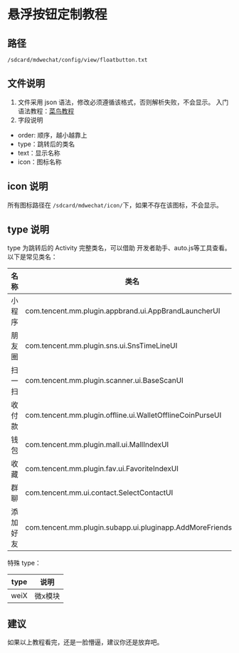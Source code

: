 # 悬浮按钮定制教程

## 路径
`/sdcard/mdwechat/config/view/floatbutton.txt`

## 文件说明
1. 文件采用 json 语法，修改必须遵循该格式，否则解析失败，不会显示。
入门语法教程：[菜鸟教程](http://www.runoob.com/json/json-tutorial.html)
2. 字段说明
- order: 顺序，越小越靠上
- type：跳转后的类名
- text：显示名称
- icon：图标名称

## icon 说明
所有图标路径在 `/sdcard/mdwechat/icon/`下，如果不存在该图标，不会显示。

## type 说明
type 为跳转后的 Activity 完整类名，可以借助 开发者助手、auto.js等工具查看。
以下是常见类名：

名称 | 类名
---- | ---
小程序 | com.tencent.mm.plugin.appbrand.ui.AppBrandLauncherUI
朋友圈 | com.tencent.mm.plugin.sns.ui.SnsTimeLineUI
扫一扫 | com.tencent.mm.plugin.scanner.ui.BaseScanUI
收付款 | com.tencent.mm.plugin.offline.ui.WalletOfflineCoinPurseUI
钱包 | com.tencent.mm.plugin.mall.ui.MallIndexUI
收藏 | com.tencent.mm.plugin.fav.ui.FavoriteIndexUI
群聊 | com.tencent.mm.ui.contact.SelectContactUI
添加好友 | com.tencent.mm.plugin.subapp.ui.pluginapp.AddMoreFriendsUI

特殊 type：

type | 说明
---- | ---
weiX | 微x模块

## 建议
如果以上教程看完，还是一脸懵逼，建议你还是放弃吧。